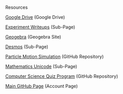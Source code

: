 Resources

[Google Drive](https://drive.google.com/open?id=1vPxJSLNgyoM5InfvzLNtTtdAPl2ZJoiW) (Google Drive)

[Experiment Writeups](https://laurahannah44.github.io/writeups) (Sub-Page)

[Geogebra](https://www.geogebra.org/u/laurahannah44) (Geogebra Site)

[Desmos](https://laurahannah44.github.io/desmos) (Sub-Page)

[Particle Motion Simulation](https://github.com/LauraHannah44/Motion-Simulation) (GitHub Repository)

[Mathematics Unicode](https://laurahannah44.github.io/unicode) (Sub-Page)

[Computer Science Quiz Program](https://github.com/LauraHannah44/NEA-quiz-program) (GitHub Repository)

[Main GitHub Page](https://github.com/LauraHannah44) (Account Page)
